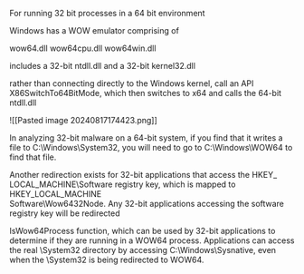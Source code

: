 For running 32 bit processes in a 64 bit environment

Windows has a WOW emulator comprising of 

wow64.dll
wow64cpu.dll
wow64win.dll

includes a 32-bit ntdll.dll and a 32-bit kernel32.dll

rather than connecting directly to the Windows kernel, call an API
X86SwitchTo64BitMode, which then switches to x64 and calls the 64-bit ntdll.dll

![[Pasted image 20240817174423.png]]

In analyzing 32-bit malware on a 64-bit system, if you find that it writes a file to C:\\Windows\\System32, you will need to go to C:\Windows\\WOW64 to find that file.

Another redirection exists for 32-bit applications that access the HKEY_
LOCAL_MACHINE\Software registry key, which is mapped to HKEY_LOCAL_MACHINE\
Software\Wow6432Node. Any 32-bit applications accessing the software registry key will be redirected

IsWow64Process function, which can be used by 32-bit applications to determine if they are running in a WOW64 process. Applications can access the real \System32 directory by accessing C:\\Windows\\Sysnative, even when the \\System32 is being redirected to WOW64.